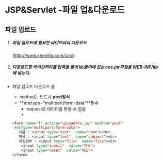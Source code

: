 # JSP&Servlet  -파일 업&다운로드

## 파일 업로드

1. ##### 파일 업로드에 필요한 라이브러리 다운로드

   (http://www.servlets.com/cos/)

2. ##### 다운로드한 라이브러리를 압축을 풀어 lib폴더에 있는 cos.jar파일을 WEB-INF/lib에 넣는다.

- 파일 업로드 다운로드 폼

  - method는 반드시 **post방식**
  - **enctype="multipart/form-data"**필수
    - request로 데이터를 받을 수 없음
    - 

  ```jsp
  <form name="f" action="upLoadPro.jsp" method="post" 
   enctype="multipart/form-data">
     이름 : <input type="text"  name="name"><br>
     제목 : <input type="text"  name="subject"><br>
     파일첨부 : <input type="file"  name="file"><br>
      <input type="submit"  value="전송">
      <input type="reset"  value="취소">
  </form>
  ```








